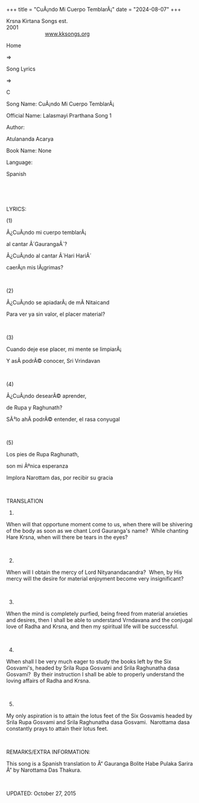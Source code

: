 +++ 
title = "CuÃ¡ndo Mi Cuerpo TemblarÃ¡"
date = "2024-08-07"
+++

Krsna Kirtana Songs est.
2001                                                                                                                                    
            
www.kksongs.org








Home
 
⇒
 
Song Lyrics
 
⇒
 
C


Song
Name: CuÃ¡ndo Mi Cuerpo TemblarÃ¡


Official
Name: Lalasmayi Prarthana Song 1


Author:

Atulananda Acarya


Book
Name: None


Language:

Spanish


 




























 


LYRICS:


(1)


Â¿CuÃ¡ndo
mi cuerpo temblarÃ¡


al
cantar Â´GaurangaÂ´?


Â¿CuÃ¡ndo
al cantar Â´Hari HariÂ´


caerÃ¡n
mis lÃ¡grimas?


 


(2)


Â¿CuÃ¡ndo
se apiadarÃ¡ de mÃ­ Nitaicand


Para
ver ya sin valor, el placer material?


 


(3)


Cuando
deje ese placer, mi mente se limpiarÃ¡


Y asÃ­
podrÃ© conocer, Sri Vrindavan


 


(4)


Â¿CuÃ¡ndo
desearÃ© aprender,


de
Rupa y Raghunath?


SÃ³lo
ahÃ­ podrÃ© entender, el rasa conyugal


 


(5)


Los
pies de Rupa Raghunath,


son mi
Ãºnica esperanza


Implora
Narottam das, por recibir su gracia


 


TRANSLATION


1)
When will that opportune moment come to us, when there will be shivering of the
body as soon as we chant Lord Gauranga's name?  While chanting Hare Krsna,
when will there be tears in the eyes? 


 


2)
When will I obtain the mercy of Lord Nityanandacandra?  When, by His mercy
will the desire for material enjoyment become very insignificant? 


 


3)
When the mind is completely purfied, being freed from material anxieties and
desires, then I shall be able to understand Vrndavana and the conjugal love of
Radha and Krsna, and then my spiritual life will be successful. 


 


4)
When shall I be very much eager to study the books left by the Six Gosvami's,
headed by Srila Rupa Gosvami and Srila Raghunatha dasa Gosvami?  By their
instruction I shall be able to properly understand the loving affairs of Radha
and Krsna. 


 


5)
My only aspiration is to attain the lotus feet of the Six Gosvamis headed by
Srila Rupa Gosvami and Srila Raghunatha dasa Gosvami.  Narottama dasa constantly
prays to attain their lotus feet.


 


REMARKS/EXTRA
INFORMATION:


This
song is a Spanish translation to Â“
Gauranga Bolite Habe
Pulaka Sarira
Â” by Narottama Das Thakura.


 


UPDATED:
 October 27, 2015
